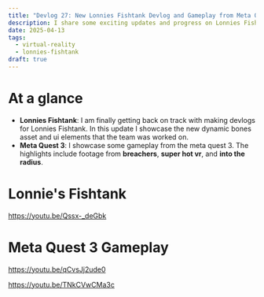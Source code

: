 ```yaml
---
title: "Devlog 27: New Lonnies Fishtank Devlog and Gameplay from Meta Quest 3"
description: I share some exciting updates and progress on Lonnies Fishtank and also showcase some gameplay from my time with the meta quest 3!
date: 2025-04-13
tags:
  - virtual-reality
  - lonnies-fishtank
draft: true
---
```

# At a glance
- **Lonnies Fishtank**: I am finally getting back on track with making devlogs for Lonnies Fishtank. In this update I showcase the new dynamic bones asset and ui elements that the team was worked on.
- **Meta Quest 3**: I showcase some gameplay from the meta quest 3. The highlights include footage from **breachers**, **super hot vr**, and **into the radius**.


# Lonnie's Fishtank

https://youtu.be/Qssx-_deGbk

# Meta Quest 3 Gameplay 



https://youtu.be/qCvsJj2ude0

https://youtu.be/TNkCVwCMa3c